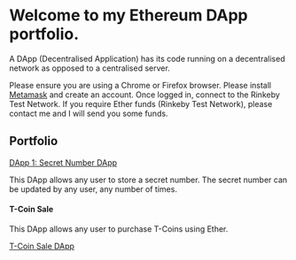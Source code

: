 # Welcome to my Ethereum DApp portfolio. 

A DApp (Decentralised Application) has its code running on a decentralised network as opposed to a centralised server.

Please ensure you are using a Chrome or Firefox browser. Please install [Metamask](https://metamask.io/download.html) and create an account. Once logged in, connect to the Rinkeby Test Network. If you require Ether funds (Rinkeby Test Network), please contact me and I will send you some funds. 

## Portfolio

[DApp 1: Secret Number DApp](https://github.com/kassavin/Secret_Number)

This DApp allows any user to store a secret number. The secret number can be updated by any user, any number of times.

#### T-Coin Sale

This DApp allows any user to purchase T-Coins using Ether. 

[T-Coin Sale DApp](https://github.com/kassavin/T_Coin)

